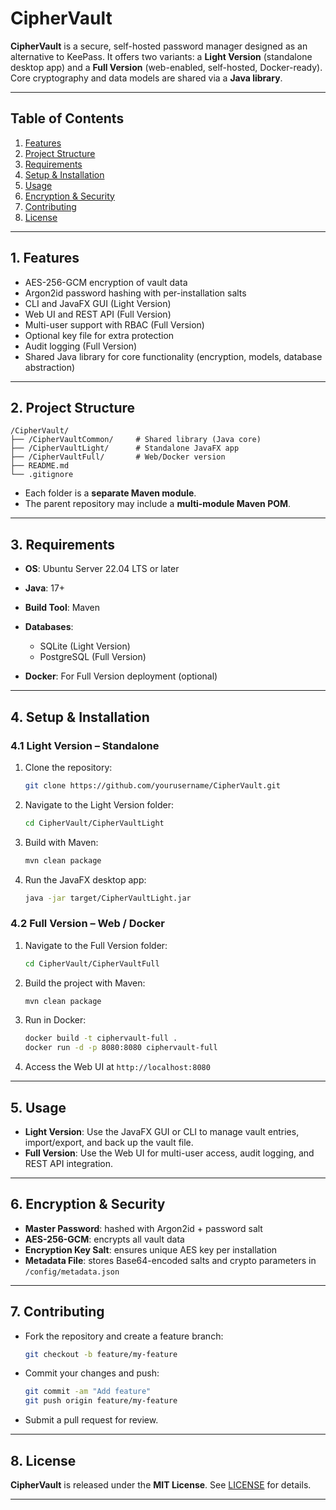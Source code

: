 # CipherVault

**CipherVault** is a secure, self-hosted password manager designed as an alternative to KeePass. It offers two variants: a **Light Version** (standalone desktop app) and a **Full Version** (web-enabled, self-hosted, Docker-ready). Core cryptography and data models are shared via a **Java library**.

---

## Table of Contents

1. [Features](#1-features)
2. [Project Structure](#2-project-structure)
3. [Requirements](#3-requirements)
4. [Setup & Installation](#4-setup--installation)
5. [Usage](#5-usage)
6. [Encryption & Security](#6-encryption--security)
7. [Contributing](#7-contributing)
8. [License](#8-license)

---

## 1. Features

* AES-256-GCM encryption of vault data
* Argon2id password hashing with per-installation salts
* CLI and JavaFX GUI (Light Version)
* Web UI and REST API (Full Version)
* Multi-user support with RBAC (Full Version)
* Optional key file for extra protection
* Audit logging (Full Version)
* Shared Java library for core functionality (encryption, models, database abstraction)

---

## 2. Project Structure

```
/CipherVault/
├── /CipherVaultCommon/     # Shared library (Java core)
├── /CipherVaultLight/      # Standalone JavaFX app
├── /CipherVaultFull/       # Web/Docker version
├── README.md
└── .gitignore
```

* Each folder is a **separate Maven module**.
* The parent repository may include a **multi-module Maven POM**.

---

## 3. Requirements

* **OS**: Ubuntu Server 22.04 LTS or later
* **Java**: 17+
* **Build Tool**: Maven
* **Databases**:

  * SQLite (Light Version)
  * PostgreSQL (Full Version)
* **Docker**: For Full Version deployment (optional)

---

## 4. Setup & Installation

### 4.1 Light Version – Standalone

1. Clone the repository:

   ```bash
   git clone https://github.com/yourusername/CipherVault.git
   ```
2. Navigate to the Light Version folder:

   ```bash
   cd CipherVault/CipherVaultLight
   ```
3. Build with Maven:

   ```bash
   mvn clean package
   ```
4. Run the JavaFX desktop app:

   ```bash
   java -jar target/CipherVaultLight.jar
   ```

### 4.2 Full Version – Web / Docker

1. Navigate to the Full Version folder:

   ```bash
   cd CipherVault/CipherVaultFull
   ```
2. Build the project with Maven:

   ```bash
   mvn clean package
   ```
3. Run in Docker:

   ```bash
   docker build -t ciphervault-full .
   docker run -d -p 8080:8080 ciphervault-full
   ```
4. Access the Web UI at `http://localhost:8080`

---

## 5. Usage

* **Light Version**: Use the JavaFX GUI or CLI to manage vault entries, import/export, and back up the vault file.
* **Full Version**: Use the Web UI for multi-user access, audit logging, and REST API integration.

---

## 6. Encryption & Security

* **Master Password**: hashed with Argon2id + password salt
* **AES-256-GCM**: encrypts all vault data
* **Encryption Key Salt**: ensures unique AES key per installation
* **Metadata File**: stores Base64-encoded salts and crypto parameters in `/config/metadata.json`

---

## 7. Contributing

* Fork the repository and create a feature branch:

  ```bash
  git checkout -b feature/my-feature
  ```
* Commit your changes and push:

  ```bash
  git commit -am "Add feature"
  git push origin feature/my-feature
  ```
* Submit a pull request for review.

---

## 8. License

**CipherVault** is released under the **MIT License**.
See [LICENSE](LICENSE) for details.

---


